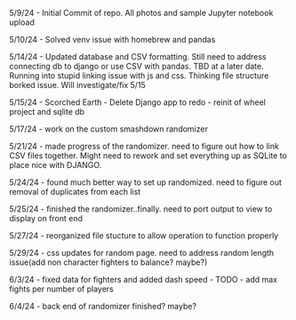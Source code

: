 5/9/24 - Initial Commit of repo. All photos and sample Jupyter notebook upload

5/10/24 - Solved venv issue with homebrew and pandas

5/14/24 - Updated database and CSV formatting. Still need to address connecting db to django or use CSV with pandas. TBD at a later date. Running into stupid linking issue with js and css. Thinking file structure borked issue. Will investigate/fix 5/15

5/15/24 - Scorched Earth - Delete Django app to redo - reinit of wheel project and sqlite db

5/17/24 - work on the custom smashdown randomizer

5/21/24 - made progress of the randomizer. need to figure out how to link CSV files together. Might need to rework and set everything up as SQLite to place nice with DJANGO.

5/24/24 - found much better way to set up randomized. need to figure out removal of duplicates from each list

5/25/24 - finished the randomizer..finally. need to port output to view to display on front end

5/27/24 - reorganized file stucture to allow operation to function properly

5/29/24 - css updates for random page. need to address random length issue(add non character fighters to balance? maybe?)

6/3/24  - fixed data for fighters and added dash speed - TODO - add max fights per number of players

6/4/24 - back end of randomizer finished? maybe?